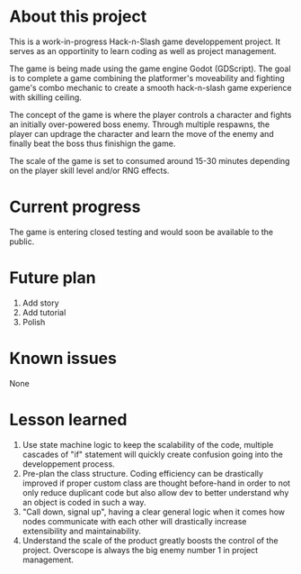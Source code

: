 # About this project
This is a work-in-progress Hack-n-Slash game developpement project. It serves as an opportinity to learn coding as well as project management.

The game is being made using the game engine Godot (GDScript). The goal is to complete a game combining the platformer's moveability and fighting game's combo mechanic to create a smooth hack-n-slash game experience with skilling ceiling.

The concept of the game is where the player controls a character and fights an initially over-powered boss enemy. Through multiple respawns, the player can updrage the character and learn the move of the enemy and finally beat the boss thus finishign the game.

The scale of the game is set to consumed around 15-30 minutes depending on the player skill level and/or RNG effects.

# Current progress
The game is entering closed testing and would soon be available to the public.


# Future plan
1. Add story
2. Add tutorial
3. Polish

# Known issues
None


# Lesson learned
1. Use state machine logic to keep the scalability of the code, multiple cascades of "if" statement will quickly create confusion going into the developpement process.
2. Pre-plan the class structure. Coding efficiency can be drastically improved if proper custom class are thought before-hand in order to not only reduce duplicant code but also allow dev to better understand why an object is coded in such a way.
3. "Call down, signal up", having a clear general logic when it comes how nodes communicate with each other will drastically increase extensibility and maintainability.
4. Understand the scale of the product greatly boosts the control of the project. Overscope is always the big enemy number 1 in project management.
